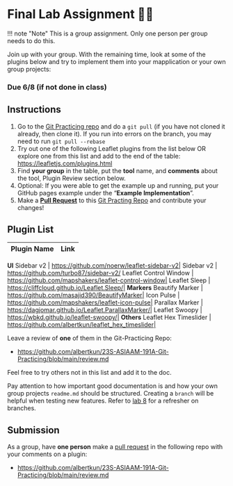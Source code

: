 # Final Lab Assignment 👩‍💻

!!! note "Note"
    This is a group assignment. Only one person per group needs to do this.

Join up with your group. With the remaining time, look at some of the plugins below and try to implement them into your mapplication or your own group projects:

### Due 6/8 (if not done in class)

## Instructions

1. Go to the [Git Practicing repo](https://github.com/albertkun/23S-ASIAAM-191A-Git-Practicing) and do a `git pull` (if you have not cloned it already, then clone it). If you run into errors on the branch, you may need to run `git pull --rebase`
2. Try out one of the following Leaflet plugins from the list below OR explore one from this list and add to the end of the table: https://leafletjs.com/plugins.html
3. Find **your group** in the table, put the **tool** name, and **comments** about the tool, Plugin Review section below.
4. Optional: If you were able to get the example up and running, put your GitHub pages example under the “**Example Implementation**”.
5. Make a [**Pull Request**](https://medium.com/@urna.hybesis/pull-request-workflow-with-git-6-steps-guide-3858e30b5fa4) to this [Git Practing Repo](https://github.com/albertkun/23S-ASIAAM-191A-Git-Practicing) and contribute your changes!

## Plugin List

Plugin Name|Link
--|--
**UI**
Sidebar v2 | https://github.com/noerw/leaflet-sidebar-v2|
Sidebar v2 | https://github.com/turbo87/sidebar-v2/
Leaflet Control Window | https://github.com/mapshakers/leaflet-control-window|
Leaflet Sleep | https://cliffcloud.github.io/Leaflet.Sleep/|
**Markers**
Beautify Marker | https://github.com/masajid390/BeautifyMarker|
Icon Pulse | https://github.com/mapshakers/leaflet-icon-pulse|
Parallax Marker | https://dagjomar.github.io/Leaflet.ParallaxMarker/|
Leaflet Swoopy | https://wbkd.github.io/leaflet-swoopy/|
**Others**
Leaflet Hex Timeslider | https://github.com/albertkun/leaflet_hex_timeslider|

Leave a review of **one** of them in the Git-Practicing Repo:

- https://github.com/albertkun/23S-ASIAAM-191A-Git-Practicing/blob/main/review.md

Feel free to try others not in this list and add it to the doc.

Pay attention to how important good documentation is and how your own group projects `readme.md` should be structured. Creating a `branch` will be helpful when testing new features. Refer to [lab 8](../week8/2.md) for a refresher on branches.

## Submission

As a group, have **one person** make a [pull request](../week8/4.md) in the following repo with your comments on a plugin:

- https://github.com/albertkun/23S-ASIAAM-191A-Git-Practicing/blob/main/review.md
